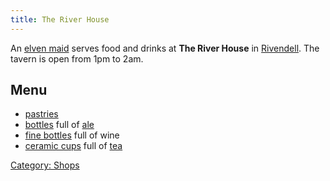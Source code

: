 ```yaml
---
title: The River House
---
```


An [elven maid](elven_maid "wikilink") serves food and drinks at **The
River House** in [Rivendell](Rivendell "wikilink"). The tavern is open
from 1pm to 2am.

## Menu

- [pastries](pastry "wikilink")
- [bottles](bottle "wikilink") full of
  [ale](Food_%26_Drink#Alcohol "wikilink")
- [fine bottles](fine_bottle "wikilink") full of wine
- [ceramic cups](ceramic_cup "wikilink") full of
  [tea](Food_%26_Drink#Drink "wikilink")

[Category: Shops](Category:_Shops "wikilink")